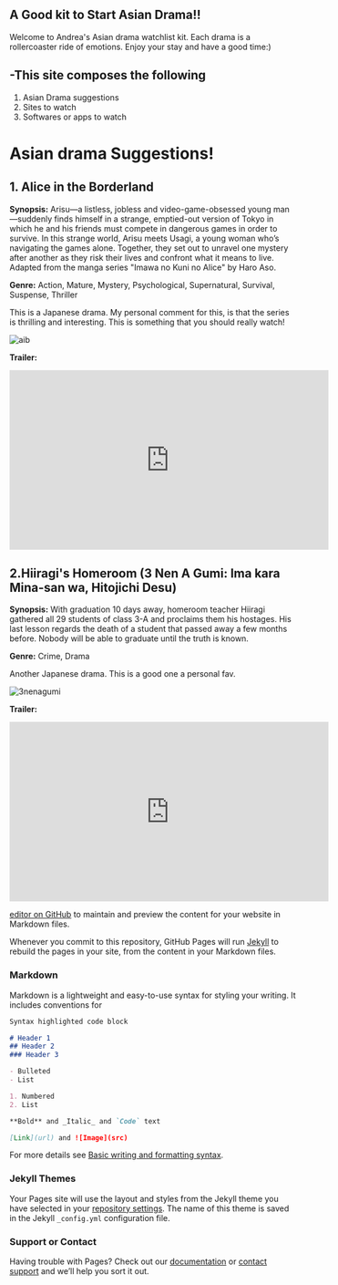 ## **A Good kit to Start Asian Drama!!**
Welcome to Andrea's Asian drama watchlist kit. Each drama is a rollercoaster ride of emotions. Enjoy your stay and have a good time:)

## -This site composes the following
1. Asian Drama suggestions
2. Sites to watch
3. Softwares or apps to watch

# **Asian drama Suggestions!**
## 1. Alice in the Borderland
**Synopsis:** Arisu—a listless, jobless and video-game-obsessed young man—suddenly finds himself in a strange, emptied-out version of Tokyo in which he and his friends must compete in dangerous games in order to survive. In this strange world, Arisu meets Usagi, a young woman who’s navigating the games alone. Together, they set out to unravel one mystery after another as they risk their lives and confront what it means to live. Adapted from the manga series "Imawa no Kuni no Alice" by Haro Aso.

**Genre:**  Action, Mature, Mystery, Psychological, Supernatural, Survival, Suspense, Thriller

This is a Japanese drama. My personal comment for this, is that the series is thrilling and interesting. This is something that you should really watch!

![aib](https://user-images.githubusercontent.com/99865483/155063437-63cd47bc-7612-40b5-8ed9-c7c53202d56c.jpg)

**Trailer:**

<iframe width="560" height="315" src="https://www.youtube.com/embed/49_44FFKZ1M" title="YouTube video player" frameborder="0" allow="accelerometer; autoplay; clipboard-write; encrypted-media; gyroscope; picture-in-picture" allowfullscreen></iframe>


## 2.Hiiragi's Homeroom (3 Nen A Gumi: Ima kara Mina-san wa, Hitojichi Desu)

**Synopsis:** With graduation 10 days away, homeroom teacher Hiiragi gathered all 29 students of class 3-A and proclaims them his hostages. His last lesson regards the death of a student that passed away a few months before. Nobody will be able to graduate until the truth is known.
 
**Genre:**  Crime, Drama

Another Japanese drama. This is a good one a personal fav.

![3nenagumi](https://user-images.githubusercontent.com/99865483/155071729-6aac2908-3926-4267-8c14-ae9ad694eef1.jpg)

**Trailer:**
<iframe width="560" height="315" src="https://www.youtube.com/embed/Xp7P5Ny5bDw" title="YouTube video player" frameborder="0" allow="accelerometer; autoplay; clipboard-write; encrypted-media; gyroscope; picture-in-picture" allowfullscreen></iframe>



[editor on GitHub](https://github.com/dreanicls/Andrea-s-Asian-Drama-Watchlist-kit/edit/gh-pages/index.md) to maintain and preview the content for your website in Markdown files.

Whenever you commit to this repository, GitHub Pages will run [Jekyll](https://jekyllrb.com/) to rebuild the pages in your site, from the content in your Markdown files.

### Markdown

Markdown is a lightweight and easy-to-use syntax for styling your writing. It includes conventions for

```markdown
Syntax highlighted code block

# Header 1
## Header 2
### Header 3

- Bulleted
- List

1. Numbered
2. List

**Bold** and _Italic_ and `Code` text

[Link](url) and ![Image](src)
```

For more details see [Basic writing and formatting syntax](https://docs.github.com/en/github/writing-on-github/getting-started-with-writing-and-formatting-on-github/basic-writing-and-formatting-syntax).

### Jekyll Themes

Your Pages site will use the layout and styles from the Jekyll theme you have selected in your [repository settings](https://github.com/dreanicls/Andrea-s-Asian-Drama-Watchlist-kit/settings/pages). The name of this theme is saved in the Jekyll `_config.yml` configuration file.

### Support or Contact

Having trouble with Pages? Check out our [documentation](https://docs.github.com/categories/github-pages-basics/) or [contact support](https://support.github.com/contact) and we’ll help you sort it out.
